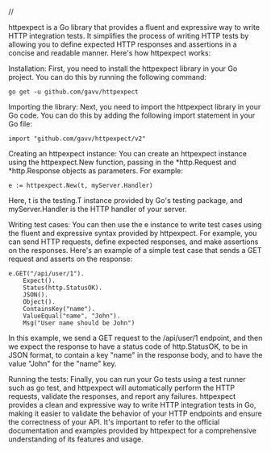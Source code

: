 //

httpexpect is a Go library that provides a fluent and expressive way to write HTTP integration tests. It simplifies the process of writing HTTP tests by allowing you to define expected HTTP responses and assertions in a concise and readable manner. Here's how httpexpect works:

Installation: First, you need to install the httpexpect library in your Go project. You can do this by running the following command:
```
go get -u github.com/gavv/httpexpect
```
Importing the library: Next, you need to import the httpexpect library in your Go code. You can do this by adding the following import statement in your Go file:

```
import "github.com/gavv/httpexpect/v2"
```

Creating an httpexpect instance: You can create an httpexpect instance using the httpexpect.New function, passing in the *http.Request and *http.Response objects as parameters. For example:
```
e := httpexpect.New(t, myServer.Handler)
```
Here, t is the testing.T instance provided by Go's testing package, and myServer.Handler is the HTTP handler of your server.

Writing test cases: You can then use the e instance to write test cases using the fluent and expressive syntax provided by httpexpect. For example, you can send HTTP requests, define expected responses, and make assertions on the responses. Here's an example of a simple test case that sends a GET request and asserts on the response:

```
e.GET("/api/user/1").
	Expect().
	Status(http.StatusOK).
	JSON().
	Object().
	ContainsKey("name").
	ValueEqual("name", "John").
	Msg("User name should be John")
```

In this example, we send a GET request to the /api/user/1 endpoint, and then we expect the response to have a status code of http.StatusOK, to be in JSON format, to contain a key "name" in the response body, and to have the value "John" for the "name" key.

Running the tests: Finally, you can run your Go tests using a test runner such as go test, and httpexpect will automatically perform the HTTP requests, validate the responses, and report any failures.
httpexpect provides a clean and expressive way to write HTTP integration tests in Go, making it easier to validate the behavior of your HTTP endpoints and ensure the correctness of your API. It's important to refer to the official documentation and examples provided by httpexpect for a comprehensive understanding of its features and usage.
